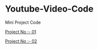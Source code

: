 # Youtube-Video-Code
Mini Project Code 


[ Project No :- 01 ](https://github.com/Mohdasad4006/Youtube-Video-Code/blob/main/01--MusicPlayer/MusicPlayer.md)

[ Project No :- 02 ](https://github.com/Mohdasad4006/Youtube-Video-Code/blob/a071a20558c7a680d3f95d93cfe28d239291fc05/NavBar%20Animation/NavBar_Animation.md)

